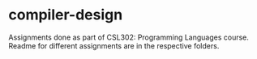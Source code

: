 compiler-design
===============

Assignments done as part of CSL302: Programming Languages course.
Readme for different assignments are in the respective folders.